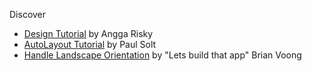Discover

- [Design Tutorial](https://www.youtube.com/watch?v=R__KiNbwRzA&list=PL6j62WXKkENojtSL3SyrhASAhgFI8NJ-T&index=2) by Angga Risky 
- [AutoLayout Tutorial](https://www.youtube.com/watch?v=nqO11vmzapg) by Paul Solt
- [Handle Landscape Orientation](https://www.youtube.com/watch?v=YY06LNJ1mGY) by "Lets build that app" Brian Voong
